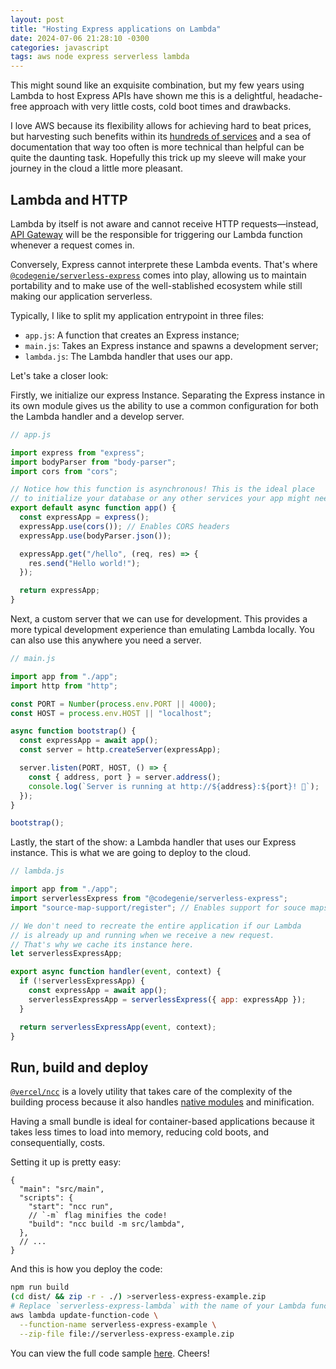 ```yaml
---
layout: post
title: "Hosting Express applications on Lambda"
date: 2024-07-06 21:28:10 -0300
categories: javascript
tags: aws node express serverless lambda
---
```


This might sound like an exquisite combination, but my few years using Lambda
to host Express APIs have shown me this is a delightful, headache-free approach
with very little costs, cold boot times and drawbacks.

I love AWS because its flexibility allows for achieving hard to beat prices,
but harvesting such benefits within its [hundreds of
services](https://aws.amazon.com/products/) and a sea of documentation that way
too often is more technical than helpful can be quite the daunting task.
Hopefully this trick up my sleeve will make your journey in the cloud a little
more pleasant.

## Lambda and HTTP

Lambda by itself is not aware and cannot receive HTTP requests—instead, [API
Gateway](https://docs.aws.amazon.com/apigateway/latest/developerguide/welcome.html)
will be the responsible for triggering our Lambda function whenever a request
comes in.

Conversely, Express cannot interprete these Lambda events. That's where
[`@codegenie/serverless-express`](https://www.npmjs.com/package/@codegenie/serverless-express)
comes into play, allowing us to maintain portability and to make use of the
well-stablished ecosystem while still making our application serverless.

Typically, I like to split my application entrypoint in three files:

- `app.js`: A function that creates an Express instance;
- `main.js`: Takes an Express instance and spawns a development server;
- `lambda.js`: The Lambda handler that uses our app.

Let's take a closer look:

Firstly, we initialize our express Instance. Separating the Express instance in
its own module gives us the ability to use a common configuration for both the
Lambda handler and a develop server.

```js
// app.js

import express from "express";
import bodyParser from "body-parser";
import cors from "cors";

// Notice how this function is asynchronous! This is the ideal place
// to initialize your database or any other services your app might need.
export default async function app() {
  const expressApp = express();
  expressApp.use(cors()); // Enables CORS headers
  expressApp.use(bodyParser.json());

  expressApp.get("/hello", (req, res) => {
    res.send("Hello world!");
  });

  return expressApp;
}
```

Next, a custom server that we can use for development. This provides a more
typical development experience than emulating Lambda locally. You can also use
this anywhere you need a server.

```js
// main.js

import app from "./app";
import http from "http";

const PORT = Number(process.env.PORT || 4000);
const HOST = process.env.HOST || "localhost";

async function bootstrap() {
  const expressApp = await app();
  const server = http.createServer(expressApp);

  server.listen(PORT, HOST, () => {
    const { address, port } = server.address();
    console.log(`Server is running at http://${address}:${port}! 👾`);
  });
}

bootstrap();
```

Lastly, the start of the show: a Lambda handler that uses our Express instance.
This is what we are going to deploy to the cloud.

```js
// lambda.js

import app from "./app";
import serverlessExpress from "@codegenie/serverless-express";
import "source-map-support/register"; // Enables support for souce maps!

// We don't need to recreate the entire application if our Lambda
// is already up and running when we receive a new request.
// That's why we cache its instance here.
let serverlessExpressApp;

export async function handler(event, context) {
  if (!serverlessExpressApp) {
    const expressApp = await app();
    serverlessExpressApp = serverlessExpress({ app: expressApp });
  }

  return serverlessExpressApp(event, context);
}
```

## Run, build and deploy

[`@vercel/ncc`](https://www.npmjs.com/package/@vercel/ncc) is a lovely utility
that takes care of the complexity of the building process because it also
handles [native modules](https://nodejs.org/api/addons.html) and minification.

Having a small bundle is ideal for container-based applications because it
takes less times to load into memory, reducing cold boots, and consequentially,
costs.

Setting it up is pretty easy:

```jsonc
{
  "main": "src/main",
  "scripts": {
    "start": "ncc run",
    // `-m` flag minifies the code!
    "build": "ncc build -m src/lambda",
  },
  // ...
}
```

And this is how you deploy the code:

```sh
npm run build
(cd dist/ && zip -r - ./) >serverless-express-example.zip
# Replace `serverless-express-lambda` with the name of your Lambda function
aws lambda update-function-code \
  --function-name serverless-express-example \
  --zip-file file://serverless-express-example.zip
```

You can view the full code sample
[here](https://github.com/th3rius/serverless-express-starter). Cheers!
